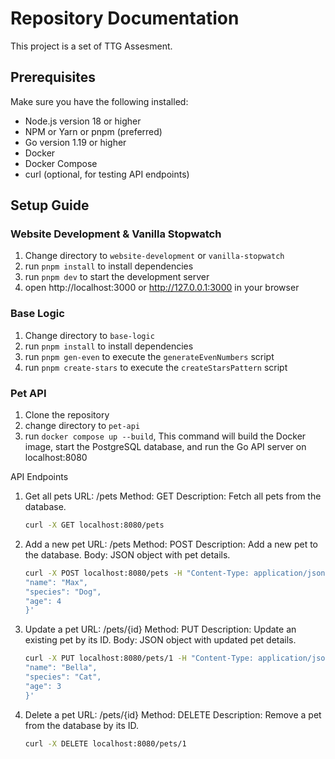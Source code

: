 # Repository Documentation

This project is a set of TTG Assesment.

## Prerequisites

Make sure you have the following installed:

- Node.js version 18 or higher
- NPM or Yarn or pnpm (preferred)
- Go version 1.19 or higher
- Docker
- Docker Compose
- curl (optional, for testing API endpoints)

## Setup Guide

### Website Development & Vanilla Stopwatch

1. Change directory to `website-development` or `vanilla-stopwatch`
2. run `pnpm install` to install dependencies
3. run `pnpm dev` to start the development server
4. open http://localhost:3000 or http://127.0.0.1:3000 in your browser

### Base Logic

1. Change directory to `base-logic`
2. run `pnpm install` to install dependencies
3. run `pnpm gen-even` to execute the `generateEvenNumbers` script
4. run `pnpm create-stars` to execute the `createStarsPattern` script

### Pet API

1. Clone the repository
2. change directory to `pet-api`
3. run `docker compose up --build`, This command will build the Docker image, start the PostgreSQL database, and run the Go API server on localhost:8080

API Endpoints

1. Get all pets
   URL: /pets
   Method: GET
   Description: Fetch all pets from the database.

   ```bash
   curl -X GET localhost:8080/pets
   ```

2. Add a new pet
   URL: /pets
   Method: POST
   Description: Add a new pet to the database.
   Body: JSON object with pet details.

   ```bash
   curl -X POST localhost:8080/pets -H "Content-Type: application/json" -d '{
   "name": "Max",
   "species": "Dog",
   "age": 4
   }'
   ```

3. Update a pet
   URL: /pets/{id}
   Method: PUT
   Description: Update an existing pet by its ID.
   Body: JSON object with updated pet details.

   ```bash
   curl -X PUT localhost:8080/pets/1 -H "Content-Type: application/json" -d '{
   "name": "Bella",
   "species": "Cat",
   "age": 3
   }'

   ```

4. Delete a pet
   URL: /pets/{id}
   Method: DELETE
   Description: Remove a pet from the database by its ID.
   ```bash
   curl -X DELETE localhost:8080/pets/1
   ```
